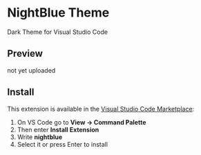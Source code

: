 # NightBlue Theme

Dark Theme for Visual Studio Code

## Preview
not yet uploaded

## Install

This extension is available in the [Visual Studio Code Marketplace](https://marketplace.visualstudio.com/items?itemName=yeekiiiiii.nightblue):
1. On VS Code go to **View -> Command Palette**
2. Then enter **Install Extension**
3. Write **nightblue**
4. Select it or press Enter to install

